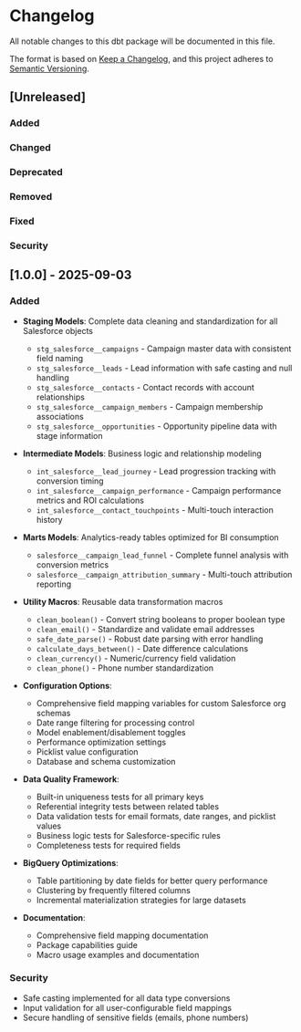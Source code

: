 # Changelog

All notable changes to this dbt package will be documented in this file.

The format is based on [Keep a Changelog](https://keepachangelog.com/en/1.0.0/),
and this project adheres to [Semantic Versioning](https://semver.org/spec/v2.0.0.html).

## [Unreleased]

### Added
### Changed
### Deprecated
### Removed
### Fixed
### Security

## [1.0.0] - 2025-09-03

### Added
- **Staging Models**: Complete data cleaning and standardization for all Salesforce objects
  - `stg_salesforce__campaigns` - Campaign master data with consistent field naming
  - `stg_salesforce__leads` - Lead information with safe casting and null handling
  - `stg_salesforce__contacts` - Contact records with account relationships
  - `stg_salesforce__campaign_members` - Campaign membership associations
  - `stg_salesforce__opportunities` - Opportunity pipeline data with stage information

- **Intermediate Models**: Business logic and relationship modeling
  - `int_salesforce__lead_journey` - Lead progression tracking with conversion timing
  - `int_salesforce__campaign_performance` - Campaign performance metrics and ROI calculations
  - `int_salesforce__contact_touchpoints` - Multi-touch interaction history

- **Marts Models**: Analytics-ready tables optimized for BI consumption
  - `salesforce__campaign_lead_funnel` - Complete funnel analysis with conversion metrics
  - `salesforce__campaign_attribution_summary` - Multi-touch attribution reporting

- **Utility Macros**: Reusable data transformation macros
  - `clean_boolean()` - Convert string booleans to proper boolean type
  - `clean_email()` - Standardize and validate email addresses
  - `safe_date_parse()` - Robust date parsing with error handling
  - `calculate_days_between()` - Date difference calculations
  - `clean_currency()` - Numeric/currency field validation
  - `clean_phone()` - Phone number standardization

- **Configuration Options**:
  - Comprehensive field mapping variables for custom Salesforce org schemas
  - Date range filtering for processing control
  - Model enablement/disablement toggles
  - Performance optimization settings
  - Picklist value configuration
  - Database and schema customization

- **Data Quality Framework**:
  - Built-in uniqueness tests for all primary keys
  - Referential integrity tests between related tables
  - Data validation tests for email formats, date ranges, and picklist values
  - Business logic tests for Salesforce-specific rules
  - Completeness tests for required fields

- **BigQuery Optimizations**:
  - Table partitioning by date fields for better query performance
  - Clustering by frequently filtered columns
  - Incremental materialization strategies for large datasets

- **Documentation**:
  - Comprehensive field mapping documentation
  - Package capabilities guide
  - Macro usage examples and documentation

### Security
- Safe casting implemented for all data type conversions
- Input validation for all user-configurable field mappings
- Secure handling of sensitive fields (emails, phone numbers)